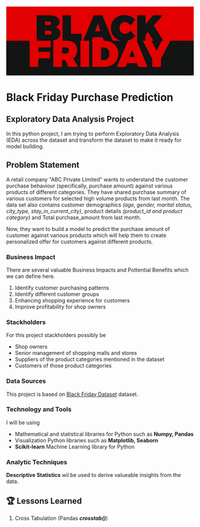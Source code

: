 ![Logo](https://github.com/tharangachaminda/Black_Friday_Purchase/blob/main/banner.png)

# Black Friday Purchase Prediction
## Exploratory Data Analysis Project

In this python project, I am trying to perform Exploratory Data Analysis (EDA) across the dataset and transform the dataset to make it ready for model building. 

<div>
    <h2>Problem Statement</h2>
A retail company "ABC Private Limited" wants to understand the customer purchase behaviour (specifically, purchase amount) against various products of different categories. They have shared purchase summary of various customers for selected high volume products from last month. The data set also contains customer demographics <i>(age, gender, marital status, city_type, stay_in_current_city)</i>, product details <i>(product_id and product category)</i> and Total purchase_amount from last month.

Now, they want to build a model to predict the purchase amount of customer against various products which will help them to create personalized offer for customers against different products.
</div>

<a id="bu-business-impact"></a>
### Business Impact
There are several valuable Business Impacts and Pottential Benefits which we can define here.
1. Identify customer purchasing patterns
2. Identify different customer groups
3. Enhancing shopping experience for customers
4. Improve profitability for shop owners

### Stackholders
For this project stackholders possibly be
- Shop owners
- Senior management of shopping malls and stores
- Suppliers of the product categories mentioned in the dataset
- Customers of those product categories

### Data Sources
This project is based on [Black Friday Dataset]('https://www.kaggle.com/datasets/sdolezel/black-friday') dataset.

### Technology and Tools
I will be using 
- Mathematical and statistical libraries for Python such as **Numpy, Pandas**
- Visualization Python libraries such as **Matplotlib, Seaborn**
- **Scikit-learn** Machine Learning library for Python

### Analytic Techniques
**Descriptive Statistics** wil be used to derive valueable insights from the data.

    
## 🏆 Lessons Learned

1. Cross Tabulation (Pandas ***crosstab()***)